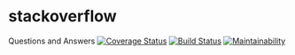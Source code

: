# stackoverflow
Questions and Answers
[![Coverage Status](https://coveralls.io/repos/github/barema4/stackoverflow/badge.svg)](https://coveralls.io/github/barema4/stackoverflow)
[![Build Status](https://travis-ci.org/barema4/stackoverflow.svg?branch=Api_final)](https://travis-ci.org/barema4/stackoverflow)
[![Maintainability](https://api.codeclimate.com/v1/badges/678045f9d54de68f4191/maintainability)](https://codeclimate.com/github/barema4/stackoverflow/maintainability)


